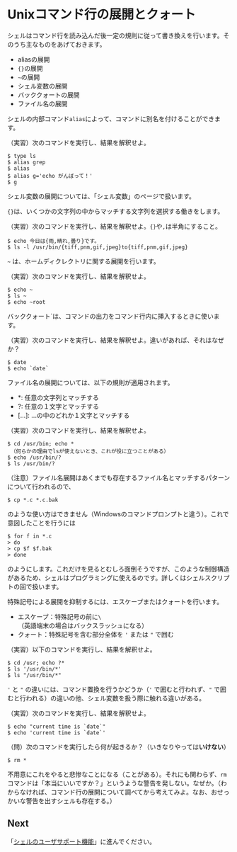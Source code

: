 # Unixコマンド行の展開とクォート

シェルはコマンド行を読み込んだ後一定の規則に従って書き換えを行います。そのうち主なものをあげておきます。

- aliasの展開
- `{}`の展開
- `~`の展開
- シェル変数の展開
- バッククォートの展開
- ファイル名の展開

シェルの内部コマンド`alias`によって、コマンドに別名を付けることができます。

（実習）次のコマンドを実行し、結果を解釈せよ。
```ShellSession
$ type ls
$ alias grep
$ alias
$ alias g='echo がんばって！'
$ g
```

シェル変数の展開については、「シェル変数」のページで扱います。

``{}``は、いくつかの文字列の中からマッチする文字列を選択する働きをします。

（実習）次のコマンドを実行し、結果を解釈せよ。`{}`や`,`は半角にすること。
```ShellSession
$ echo 今日は{雨,晴れ,曇り}です。
$ ls -l /usr/bin/{tiff,pnm,gif,jpeg}to{tiff,pnm,gif,jpeg}
```

`~` は、ホームディクレクトリに関する展開を行います。

（実習）次のコマンドを実行し、結果を解釈せよ。
```ShellSession
$ echo ~
$ ls ~
$ echo ~root
```

バッククォート`は、コマンドの出力をコマンド行内に挿入するときに使います。

（実習）次のコマンドを実行し、結果を解釈せよ。違いがあれば、それはなぜか？
```ShellSession
$ date
$ echo `date`
```

ファイル名の展開については、以下の規則が適用されます。

- *: 任意の文字列とマッチする
- ?: 任意の１文字とマッチする
- \[...\]: ...の中のどれか１文字とマッチする

（実習）次のコマンドを実行し、結果を解釈せよ。
```ShellSession
$ cd /usr/bin; echo *
 （何らかの理由でlsが使えないとき、これが役に立つことがある）
$ echo /usr/bin/?
$ ls /usr/bin/?
```

（注意）ファイル名展開はあくまでも存在するファイル名とマッチするパターンについて行われるので、
```ShellSession
$ cp *.c *.c.bak
```
のような使い方はできません（Windowsのコマンドプロンプトと違う）。これで意図したことを行うには
```ShellSession
$ for f in *.c
> do
> cp $f $f.bak
> done
```
のようにします。これだけを見るとむしろ面倒そうですが、このような制御構造があるため、シェルはプログラミングに使えるのです。詳しくはシェルスクリプトの回で扱います。

特殊記号による展開を抑制するには、エスケープまたはクォートを行います。

- エスケープ：特殊記号の前に`\`（英語端末の場合はバックスラッシュになる）
- クォート：特殊記号を含む部分全体を `'` または `"` で囲む

（実習）以下のコマンドを実行し、結果を解釈せよ。
```ShellSession
$ cd /usr; echo ?*
$ ls '/usr/bin/*'
$ ls "/usr/bin/*"
```
`'` と `"` の違いには、コマンド置換を行うかどうか（`'` で囲むと行われず、`"` で囲むと行われる）の違いの他、シェル変数を扱う際に触れる違いがある。

（実習）次のコマンドを実行し、結果を解釈せよ。
```ShellSession
$ echo "current time is `date`"
$ echo 'current time is `date`'
```

（問）次のコマンドを実行したら何が起きるか？（いきなりやっては**いけない**）
```ShellSession
$ rm *
```
不用意にこれをやると悲惨なことになる（ことがある）。それにも関わらず、`rm`コマンドは「本当にいいですか？」というような警告を発しない。なぜか。（わからなければ、コマンド行の展開について調べてから考えてみよ。なお、おせっかいな警告を出すシェルも存在する。）

## Next
「[シェルのユーザサポート機能](usersupport.md)」に進んでください。
